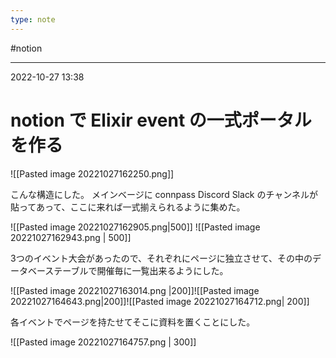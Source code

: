 ```yaml
---
type: note
---
```


#notion 

---
2022-10-27  13:38

# notion で Elixir event の一式ポータルを作る

![[Pasted image 20221027162250.png]]

こんな構造にした。
メインベージに connpass Discord Slack のチャンネルが貼ってあって、ここに来れば一式揃えられるように集めた。

![[Pasted image 20221027162905.png|500]]
![[Pasted image 20221027162943.png | 500]]


3つのイベント大会があったので、それぞれにページに独立させて、その中のデータベーステーブルで開催毎に一覧出来るようにした。

![[Pasted image 20221027163014.png |200]]![[Pasted image 20221027164643.png|200]]![[Pasted image 20221027164712.png| 200]]


各イベントでページを持たせてそこに資料を置くことにした。

![[Pasted image 20221027164757.png | 300]]




